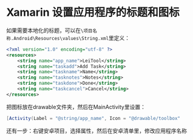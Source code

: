# Xamarin 设置应用程序的标题和图标

如果需要本地化的标题，可以在`\项目名称.Android\Resources\values\String.xml`里定义：

```xml
<?xml version="1.0" encoding="utf-8" ?>
<resources>
	<string name="app_name">LeiTool</string>
	<string name="taskadd">Add Task</string>
	<string name="taskname">Name</string>
	<string name="tasknotes">Notes</string>
	<string name="taskdone">Done</string>
	<string name="taskcancel">Cancel</string>
</resources>
```

把图标放在drawable文件夹，然后在MainActivity里设置：

```c#
[Activity(Label = "@string/app_name", Icon = "@drawable/toolbox"
```

还有一步：右键安卓项目，选择属性，然后在安卓清单里，修改应用程序名称